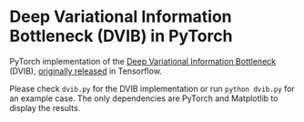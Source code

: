 # Deep Variational Information Bottleneck (DVIB) in PyTorch

PyTorch implementation of the [Deep Variational Information Bottleneck](https://arxiv.org/abs/1612.00410) (DVIB), [originally released](https://github.com/alexalemi/vib_demo) in Tensorflow.

Please check ```dvib.py``` for the DVIB implementation or run ```python dvib.py``` for an example case. The only dependencies are PyTorch and Matplotlib to display the results.